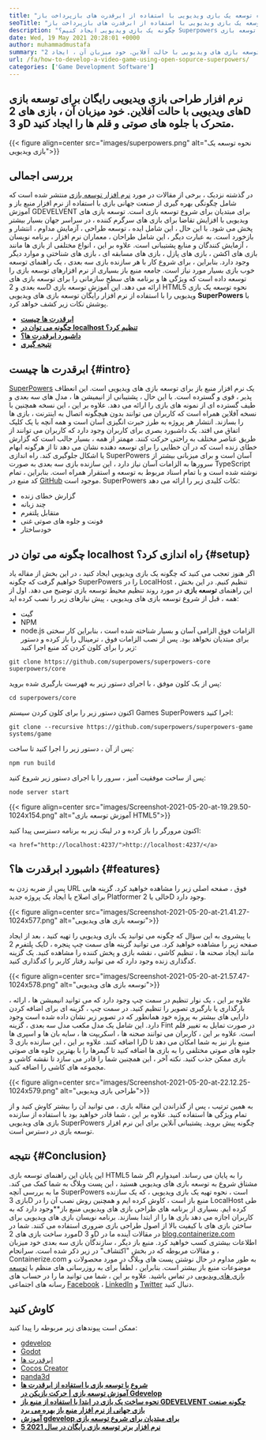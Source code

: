 ```yaml
---
title: "نحوه توسعه یک بازی ویدیویی با استفاده از ابرقدرت های بازپرداخت باز" 
seoTitle: "نحوه توسعه یک بازی ویدیویی با استفاده از ابرقدرت های بازپرداخت باز" 
description: "چگونه یک بازی ویدیویی ایجاد کنیم؟ Superpowers یک توسعه بازی HTML5 منبع باز است. این سیستم عامل متقاطع است و به کاربران امکان می دهد بازی های 2D و 3D متحرک را بسازند." 
date: Wed, 19 May 2021 20:28:01 +0000
author: muhammadmustafa
summary: "نرم افزار طراحی بازی ویدیویی رایگان برای توسعه بازی های ویدیویی با حالت آفلاین. خود میزبان آن ، ایجاد 2D & amp متحرک ؛ بازی های سه بعدی با جلوه های صوتی و قلم." 
url: /fa/how-to-develop-a-video-game-using-open-sopurce-superpowers/
categories: ['Game Development Software']
---
```


## نرم افزار طراحی بازی ویدیویی رایگان برای توسعه بازی های ویدیویی با حالت آفلاین. خود میزبان آن ، بازی های 2D و 3D متحرک با جلوه های صوتی و قلم ها را ایجاد کنید.

{{< figure align=center src="images/superpowers.png" alt="نحوه توسعه یک بازی ویدیویی">}}


## بررسی اجمالی
در گذشته نزدیک ، برخی از مقالات در مورد [نرم افزار توسعه بازی][1] منتشر شده است که شامل چگونگی بهره گیری از صنعت جهانی بازی با استفاده از نرم افزار منبع باز و آموزش GDEVELVENT برای مبتدیان برای شروع توسعه بازی است. توسعه بازی های ویدیویی با افزایش تقاضا برای بازی های سرگرم کننده ، در سراسر جهان بسیار بیشتر پخش می شود. با این حال ، این شامل ایده ، توسعه طراحی ، آزمایش مداوم ، انتشار و بازخورد است. به عبارت دیگر ، این شامل طراحان ، معماران نرم افزار ، برنامه نویسان ، آزمایش کنندگان و منابع پشتیبانی است. علاوه بر این ، انواع مختلفی از بازی ها مانند بازی های اکشن ، بازی های پازل ، بازی های مسابقه ای ، بازی های شناختی و موارد دیگر وجود دارد.
بنابراین ، برای شروع کار با هر سازنده بازی سه بعدی ، یک راهنمای توسعه خوب بازی بسیار مورد نیاز است. جامعه منبع باز بسیاری از نرم افزارهای توسعه بازی را توسعه داده است که ویژگی ها و برنامه های سطح سازمانی را برای توسعه بازی های سه بعدی و 2D ارائه می دهد. این آموزش توسعه بازی HTML5 نحوه توسعه یک بازی ویدیویی را با استفاده از نرم افزار رایگان توسعه بازی های ویدیویی  **SuperPowers**  با پوشش نکات زیر کشف خواهد کرد.
*  **[ابرقدرت ها چیست][2]**  
*  **[چگونه می توان در localhost تنظیم کرد؟][3]**  
*  **[داشبورد ابرقدرت ها؟][4]**  
*  **[نتیجه گیری][5]**  

## ابرقدرت ها چیست {#intro}

[SuperPowers][6] یک نرم افزار منبع باز برای توسعه بازی های ویدیویی است. این انعطاف پذیر ، قوی و گسترده است. با این حال ، پشتیبانی از انیمیشن ها ، مدل های سه بعدی و طیف گسترده ای از نمونه های بازی را ارائه می دهد. علاوه بر این ، این نسخه همچنین با نسخه آفلاین همراه است که کاربران می توانند بدون هیچگونه اتصال به اینترنت ، بازی ها را بسازند. انتشار هر پروژه به طرز حیرت انگیزی آسان است و همه آنچه با یک کلیک اتفاق می افتد. یک داشبورد بصری برای کاربران وجود دارد که کاربران می توانند از طریق عناصر مختلف به راحتی حرکت کنند. مهمتر از همه ، بسیار جالب است که گزارش خطای زنده است که در آن خطایی را برای توسعه دهنده نشان می دهد تا از هرگونه ابهام یا اشکال جلوگیری کند. راه اندازی SuperPowers آسان است و برای میزبانی بیشتر از سرورها به الزامات آسان نیاز دارد ، این سازنده بازی سه بعدی به صورت TypeScript نوشته شده است و با تمام اسناد مربوط به توسعه و استقرار همراه است. بنابراین ، تمام کد منبع در [GitHub][7] موجود است.
SuperPowers نکات کلیدی زیر را ارائه می دهد:
  * گزارش خطای زنده
  * چند زبانه
  * متقابل پلتفرم
  * فونت و جلوه های صوتی غنی
  * خودساختار

## چگونه می توان در localhost راه اندازی کرد؟ {#setup}

اگر هنوز تعجب می کنید که چگونه یک بازی ویدیویی ایجاد کنید ، در این بخش از مقاله یاد خواهیم گرفت که چگونه SuperPowers را در LocalHost تنظیم کنیم. در این بخش ، این راهنمای  **توسعه بازی**  در مورد روند تنظیم محیط توسعه بازی توضیح می دهد.
اول از همه ، قبل از شروع توسعه بازی های ویدیویی ، پیش نیازهای زیر را نصب کرده اید:
  * گیت
  * NPM
  * node.js
الزامات فوق الزامی آسان و بسیار شناخته شده است ، بنابراین کار سختی برای مبتدیان نخواهد بود. پس از نصب الزامات فوق ، ترمینال را باز کرده و دستور زیر را برای کلون کردن کد منبع اجرا کنید:
```
git clone https://github.com/superpowers/superpowers-core superpowers/core
```
پس از یک کلون موفق ، با اجرای دستور زیر به فهرست بارگیری شده بروید:
```
cd superpowers/core
```
اکنون دستور زیر را برای کلون کردن سیستم Games SuperPowers اجرا کنید:
```
git clone --recursive https://github.com/superpowers/superpowers-game systems/game
```
پس از آن ، دستور زیر را اجرا کنید تا ساخت:
```
npm run build
```
پس از ساخت موفقیت آمیز ، سرور را با اجرای دستور زیر شروع کنید:
```
node server start
```

{{< figure align=center src="images/Screenshot-2021-05-20-at-19.29.50-1024x154.png" alt="آموزش توسعه بازی HTML5">}}

اکنون مرورگر را باز کرده و در لینک زیر به برنامه دسترسی پیدا کنید:
```
<a href="http://localhost:4237/">http://localhost:4237/</a>
```

## داشبورد ابرقدرت ها؟ {#features}

پس از ضربه زدن به URL فوق ، صفحه اصلی زیر را مشاهده خواهید کرد. گزینه هایی برای اصلاح یا ایجاد یک پروژه جدید Platformer خالی یا 2D وجود دارد.

{{< figure align=center src="images/Screenshot-2021-05-20-at-21.41.27-1024x577.png" alt="توسعه بازی های ویدیویی">}}

با پیشروی به این سؤال که چگونه می توانید یک بازی ویدیویی را تهیه کنید ، بعد از ایجاد یک پلتفرم 2D ، صفحه زیر را مشاهده خواهید کرد. می توانید گزینه های سمت چپ پنجره مانند ایجاد صحنه ها ، تنظیم کاشی ، نقشه بازی و پخش کننده را مشاهده کنید. یک گزینه کدگذاری زنده وجود دارد که می توانید رفتار کاربر را کدگذاری کنید.

{{< figure align=center src="images/Screenshot-2021-05-20-at-21.57.47-1024x578.png" alt="توسعه بازی های ویدیویی">}}

علاوه بر این ، یک نوار تنظیم در سمت چپ وجود دارد که می توانید انیمیشن ها ، ارائه ، بارگذاری یا بارگیری تصویر را تنظیم کنید. در سمت چپ ، گزینه ای برای اضافه کردن دارایی های بیشتر به پروژه خود همانطور که در تصویر زیر نشان داده شده است وجود دارد. این شامل یک مدل مکعب مدل سه بعدی ، گزینه Fint در صورت تمایل به تغییر قلم است. علاوه بر این ، کاربران می توانند صحنه ها ، اسکریپت ها ، سایه بان ها و اسپری ها را اضافه کنند. علاوه بر این ، این سازنده بازی 3D منبع باز نیز به شما امکان می دهد تا جلوه های صوتی مختلفی را به بازی ها اضافه کنید تا گیمرها را با بهترین جلوه های صوتی بازی ممکن جذب کنید. نکته آخر ، این همچنین شما را قادر می سازد تا نقشه کاشی و مجموعه های کاشی را اضافه کنید.

{{< figure align=center src="images/Screenshot-2021-05-20-at-22.12.25-1024x579.png" alt="طراحی بازی ویدیویی">}}

به همین ترتیب ، پس از گذراندن این مقاله بازی ، می توانید آن را بیشتر کاوش کنید و از تمام ویژگی ها استفاده کنید. علاوه بر این ، شما قادر خواهید بود با استفاده از سازنده بازی های ویدیویی SuperPowers چگونه پیش بروید. پشتیبانی آنلاین برای این نرم افزار توسعه بازی در دسترس است.

##  **نتیجه**  {#Conclusion}

این پایان این راهنمای توسعه بازی HTML5 را به پایان می رساند. امیدوارم اگر شما مشتاق شروع به توسعه بازی های ویدیویی هستید ، این پست وبلاگ به شما کمک می کند. ما به بررسی آنچه SuperPowers است ، نحوه تهیه یک بازی ویدیویی ، که یک سازنده بازی 3D منبع باز است ، کاوش کرده ایم و همچنین روش نصب آن را در LocalHost طی کرده ایم. بسیاری از برنامه های طراحی بازی های ویدیویی منبع باز**وجود دارد که به کاربران اجازه می دهد بازی ها را از ابتدا بسازند. برنامه نویسان بازی های ویدیویی برای ساختن بازی های با کیفیت بالا از اصول طراحی بازی ضروری استفاده می کنند. شما در مورد ساخت بازی های 2D و 3D در مقالات آینده ما در [blog.containerize.com][8] اطلاعات بیشتری کسب خواهید کرد. منبع باز دیگر ، سازندگان بازی سه بعدی خود میزبان و مقالات مربوطه که در بخش "اکتشاف" در زیر ذکر شده است.
سرانجام ، Containerize.com به طور مداوم در حال نوشتن پست های وبلاگ در مورد محصولات و موضوعات منبع باز بیشتر است. بنابراین ، لطفاً برای به روزرسانی های منظم با [توسعه بازی های ویدیویی][9][][10] در تماس باشید. علاوه بر این ، شما می توانید ما را در حساب های رسانه های اجتماعی [Facebook][11] ، [LinkedIn][12] و [Twitter][13] دنبال کنید.

## کاوش کنید
ممکن است پیوندهای زیر مربوطه را پیدا کنید:
  * [][14][gdevelop][14]
  * [][14][Godot][15]
  * [][14][ابرقدرت ها][6]
  * [][14][Cocos Creator][16]
  * [][14][panda3d][17]
*  **[شروع با توسعه بازی با استفاده از ابرقدرت ها][18]**  
 **[آموزش توسعه بازی | حرکت بازیکن در Gdevelop][19]** 
* [  **نحوه ساخت یک بازی در ابتدا با استفاده از منبع باز GDEVELVENT**  ][20]
 **[چگونه صنعت بازی جهانی از نرم افزار منبع باز بهره می برد][21]** 
*  **[آموزش gdevelop برای مبتدیان برای شروع توسعه بازی][22]**  
* [  **5 نرم افزار برتر توسعه بازی رایگان در سال 2021**  ][23]



 [1]: https://blog.containerize.com/category/game-development-software/
 [2]: #intro
 [3]: #setup
 [4]: #features
 [5]: #Conclusion
 [6]: https://products.containerize.com/game-development-software/superpowers/
 [7]: https://github.com/superpowers/superpowers-core
 [8]: https://blog.containerize.com/
 [9]: https://products.containerize.com/game-development-software/
 [10]: https://products.containerize.com/business-intelligence/
 [11]: https://web.facebook.com/containerize
 [12]: https://www.linkedin.com/company/containerize/
 [13]: https://twitter.com/containerize_co
 [14]: https://products.containerize.com/game-development-software/gdevelop/
 [15]: https://products.containerize.com/game-development-software/godot/
 [16]: https://products.containerize.com/game-development-software/cocos-creator/
 [17]: https://products.containerize.com/game-development-software/panda3d/
 [18]: https://blog.containerize.com/game-development-software/superpowers-animation-getting-started-with-game-development/
 [19]: https://blog.containerize.com/game-development-software/game-development-tutorial-player-movement-in-gdevelop/
 [20]: https://blog.containerize.com/game-development-software/how-to-make-a-game-on-scratch-using-open-source-gdevelop/
 [21]: https://blog.containerize.com/game-development-software/how-global-gaming-market-leveraging-open-source-software/
 [22]: https://blog.containerize.com/game-development-software/game-development-tutorial-player-movement-in-gdevelop/
 [23]: https://blog.containerize.com/game-development-software/top-5-free-game-development-software-in-the-year-2021/
